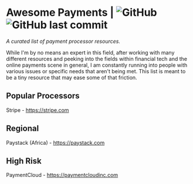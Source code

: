 # Awesome Payments | ![GitHub](https://img.shields.io/github/license/derjyn/awesome-payments) ![GitHub last commit](https://img.shields.io/github/last-commit/derjyn/awesome-payments) 

*A curated list of payment processor resources.*

While I'm by no means an expert in this field, after working with many different resources and peeking into the fields within financial tech and the online payments scene in general, I am constantly running into people with various issues or specific needs that aren't being met. This list is meant to be a tiny resource that may ease some of that friction.


## Popular Processors
Stripe - https://stripe.com


## Regional
Paystack (Africa) - https://paystack.com


## High Risk
PaymentCloud - https://paymentcloudinc.com
